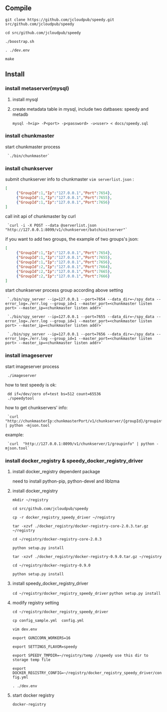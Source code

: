 ## Compile

`git clone https://github.com/jcloudpub/speedy.git src/github.com/jcloudpub/speedy`

`cd src/github.com/jcloudpub/speedy`

`./boostrap.sh`

`. ./dev.env`

`make`

## Install

### install metaserver(mysql)
1. install mysql
2. create metadata table in mysql, include two datbases: speedy and metadb

     `mysql -h<ip> -P<port> -p<password> -u<user> < docs/speedy.sql`

### install chunkmaster
start chunkmaster process

     `./bin/chunkmaster`

### install chunkserver

submit chunkserver info to chunkmaster `vim serverlist.json` :

``` json
[
     {"GroupId":1,"Ip":"127.0.0.1","Port":7654},   
     {"GroupId":1,"Ip":"127.0.0.1","Port":7655},
     {"GroupId":1,"Ip":"127.0.0.1","Port":7656}
]
```

call init api of chunkmaster by curl      

     `curl -i -X POST --data @serverlist.json "http://127.0.0.1:8099/v1/chunkserver/batchinitserver"`   
     
if you want to add two groups, the example of two groups's json:
     
```json
[     
     {"GroupId":1,"Ip":"127.0.0.1","Port":7654},      
     {"GroupId":1,"Ip":"127.0.0.1","Port":7655},      
     {"GroupId":1,"Ip":"127.0.0.1","Port":7656},     
     {"GroupId":2,"Ip":"127.0.0.1","Port":7664},     
     {"GroupId":2,"Ip":"127.0.0.1","Port":7665},      
     {"GroupId":2,"Ip":"127.0.0.1","Port":7666}      
] 
```

start chunkserver process group according above setting

     `./bin/spy_server --ip=127.0.0.1 --port=7654 --data_dir=~/spy_data --error_log=./err.log --group_id=1 --master_port=<chunkmaster listen port> --master_ip=<chunkmaster listen addr>`

     `./bin/spy_server --ip=127.0.0.1 --port=7655 --data_dir=~/spy_data --error_log=./err.log --group_id=1 --master_port=<chunkmaster listen port> --master_ip=<chunkmaster listen addr>`

     `./bin/spy_server --ip=127.0.0.1 --port=7656 --data_dir=~/spy_data --error_log=./err.log --group_id=1 --master_port=<chunkmaster listen port> --master_ip=<chunkmaster listen addr>`

### install imageserver
start imageserver process

     ./imageserver

how to test speedy is ok:

     dd if=/dev/zero of=test bs=512 count=65536
     ./speedytool

how to get chunkservers' info:

     `curl "http://chunkmasterIp:chunkmasterPort/v1/chunkserver/{groupId}/groupinfo" | python -mjson.tool`

example:

     `curl  "http://127.0.0.1:8099/v1/chunkserver/1/groupinfo" | python -mjson.tool`


### install docker_registry & speedy_docker_registry_driver

1. install docker_registry dependent package

     need to install python-pip, python-devel and liblzma

2. install docker_registry

     `mkdir ~/registry`

     `cd src/github.com/jcloudpub/speedy`

     `cp -r docker_registry_speedy_driver ~/registry`

     `tar -xzvf ./docker_registry/docker-registry-core-2.0.3.tar.gz ~/registry`
     
     `cd ~/registry/docker-registry-core-2.0.3`
     
     `python setup.py install`

     `tar -xzvf ./docker_registry/docker-registry-0.9.0.tar.gz ~/registry`

     `cd ~/registry/docker-registry-0.9.0`    
     
     `python setup.py install`

3. install speedy_docker_registry_driver

     `cd ~/registry/docker_registry_speedy_driver`
     `python setup.py install`

4. modify registry setting

     `cd ~/registry/docker_registry_speedy_driver`

     `cp config_sample.yml  config.yml`
     
     `vim dev.env`     
     
     `export GUNICORN_WORKERS=16`     
     
     `export SETTINGS_FLAVOR=speedy`     
     
     `export SPEEDY_TMPDIR=~/registry/temp //speedy use this dir to storage temp file`    
     
     `export DOCKER_REGISTRY_CONFIG=~/registry/docker_registry_speedy_driver/config.yml`   

     `. ./dev.env`

5. start docker registry

     `docker-registry`



